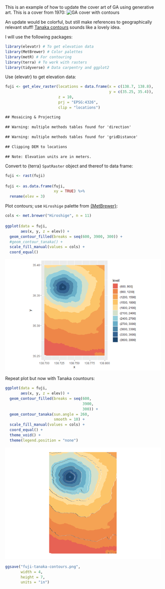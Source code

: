 
This is an example of how to update the cover art of GA using generative
art. This is a cover from 1970: ![GA cover with
contours](https://twitter.com/paezha/status/1486487267359219723/photo/1)

An update would be colorful, but still make references to geographically
relevant stuff! [Tanaka
contours](http://wiki.gis.com/wiki/index.php/Tanaka_contours) sounds
like a lovely idea.

I will use the following packages:

``` r
library(elevatr) # To get elevation data
library(MetBrewer) # Color palettes
library(metR) # For contouring 
library(terra) # To work with rasters
library(tidyverse) # Data carpentry and ggplot2
```

Use {elevatr} to get elevation data:

``` r
fuji <- get_elev_raster(locations = data.frame(x = c(138.7, 138.8), 
                                               y = c(35.25, 35.4)),
                        z = 10, 
                        prj = "EPSG:4326",
                        clip = "locations")
```

    ## Mosaicing & Projecting

    ## Warning: multiple methods tables found for 'direction'

    ## Warning: multiple methods tables found for 'gridDistance'

    ## Clipping DEM to locations

    ## Note: Elevation units are in meters.

Convert to {terra} `SpatRaster` object and thereof to data frame:

``` r
fuji <- rast(fuji)

fuji <- as.data.frame(fuji, 
                      xy = TRUE) %>%
  rename(elev = 3)
```

Plot contours; use `Hiroshige` palette from
[{MetBrewer}](https://github.com/BlakeRMills/MetBrewer):

``` r
cols <- met.brewer("Hiroshige", n = 11)

ggplot(data = fuji,
       aes(x, y, z = elev)) +
  geom_contour_filled(breaks = seq(600, 3900, 300)) +
  #geom_contour_tanaka() + 
  scale_fill_manual(values = cols) +
  coord_equal()
```

![](README_files/figure-gfm/unnamed-chunk-4-1.png)<!-- -->

Repeat plot but now with Tanaka countours:

``` r
ggplot(data = fuji,
       aes(x, y, z = elev)) +
  geom_contour_filled(breaks = seq(600, 
                                   3900, 
                                   300)) +
  geom_contour_tanaka(sun.angle = 260, 
                      smooth = 10) + 
  scale_fill_manual(values = cols) +
  coord_equal() + 
  theme_void() + 
  theme(legend.position = "none")
```

![](README_files/figure-gfm/unnamed-chunk-5-1.png)<!-- -->

``` r
ggsave("fuji-tanaka-contours.png",
       width = 4,
       height = 7,
       units = "in")
```
